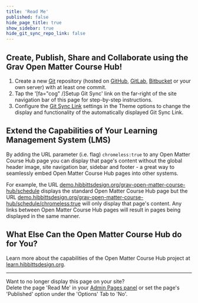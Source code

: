 ```yaml
---
title: 'Read Me'
published: false
hide_page_title: true
show_sidebar: true
hide_git_sync_repo_link: false
---
```


## Create, Publish, Share and Collaborate using the Grav Open Matter Course Hub!  

1.  Create a new [Git](https://git-scm.com/) repository (hosted on [GitHub](https://github.com/), [GitLab](https://about.gitlab.com/), [Bitbucket](https://bitbucket.org/) or your own server) with at least one commit.
2.  Tap the '[fa="cog" /]Setup Git Sync' link on the far-right of the site navigation bar of this page for step-by-step instructions.
3.  Configure the [Git Sync Link](../../admin/themes/mytheme) settings in the Theme options to change the display and functionality of the automatically displayed Git Sync Link.

## Extend the Capabilities of Your Learning Management System (LMS)  

By adding the URL parameter (i.e. flag) `chromeless:true` to any Open Matter Course Hub page you can display that page's content without the global header image, site navigation bar, sidebar and footer - a great way to seamlessly embed Open Matter Course Hub pages into other systems.  

For example, the URL [demo.hibbittsdesign.org/grav-open-matter-course-hub/schedule](https://demo.hibbittsdesign.org/grav-open-matter-course-hub/schedule) displays the standard Open Matter Course Hub page but the URL [demo.hibbittsdesign.org/grav-open-matter-course-hub/schedule/chromeless:true](https://demo.hibbittsdesign.org/grav-open-matter-course-hub/schedule/chromeless:true) will only display that page's content. Any links between Open Matter Course Hub pages will result in pages being displayed in the same manner.

## What Else Can the Open Matter Course Hub do for You?

Learn more about the capabilities of the Open Matter Course Hub project at [learn.hibbittsdesign.org](http://learn.hibbittsdesign.org/coursehub).

<div class="raw-html-embed">
	<hr>
	</div>

Want to no longer display this page on your site?  
Delete the page 'Read Me' in your [Admin Pages panel](../../admin/pages) or set the page's 'Published' option under the 'Options' Tab to 'No'.
